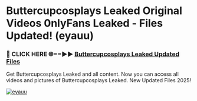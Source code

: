 # Buttercupcosplays Leaked Original Videos 0nlyFans Leaked - Files Updated! (eyauu)

<h3>🔴 CLICK HERE 🌐==►► <a href="https://tinyurl.com/2m67pmp6" rel="nofollow">Buttercupcosplays Leaked Updated Files</a></h3>

Get Buttercupcosplays Leaked and all content. Now you can access all videos and pictures of Buttercupcosplays Leaked. New Updated Files 2025!

[![eyauu](https://i.imgur.com/H4QAA4z.gif)](https://tinyurl.com/2m67pmp6)